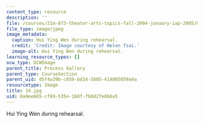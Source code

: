 ```yaml
---
content_type: resource
description: ''
file: /courses/21m-873-theater-arts-topics-fall-2004-january-iap-2005/8a9ee665cf69535e168ff60d2fe8b6a5_14.jpg
file_type: image/jpeg
image_metadata:
  caption: Hui Ying Wen during rehearsal.
  credit: 'Credit: Image courtesy of Helen Tsai.'
  image-alt: Hui Ying Wen during rehearsal.
learning_resource_types: []
ocw_type: OCWImage
parent_title: Process Gallery
parent_type: CourseSection
parent_uid: d5f4a39b-c859-bd14-5805-414005059a4a
resourcetype: Image
title: 14.jpg
uid: 8a9ee665-cf69-535e-168f-f60d2fe8b6a5
---
```

Hui Ying Wen during rehearsal.